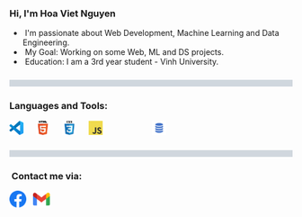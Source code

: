<!DOCTYPE html>
<html lang="en">
<head>
    <meta charset="UTF-8">
    <meta http-equiv="X-UA-Compatible" content="IE=edge">
    <meta name="viewport" content="width=device-width, initial-scale=1.0">
</head>
    <div style="position: relative;">
        <h3 >Hi, I'm Hoa Viet Nguyen 
            <img style = "width: 20px;" src="https://camo.githubusercontent.com/e8e7b06ecf583bc040eb60e44eb5b8e0ecc5421320a92929ce21522dbc34c891/68747470733a2f2f6d656469612e67697068792e636f6d2f6d656469612f6876524a434c467a6361737252346961377a2f67697068792e676966" alt="">
        </h3>
    </div>
    <div class="info">
        <ul>
            <li>
                <img style="width:20px;"src="https://github.githubassets.com/images/icons/emoji/unicode/1f52d.png" alt="">
                I'm passionate about Web Development, Machine Learning and Data Engineering.
            </li>
            <li>
                <img style="width:20px;" src="https://github.githubassets.com/images/icons/emoji/unicode/1f945.png" alt="">
                My Goal: Working on some Web, ML and DS projects.
            </li>
            <li>
                <img style="width:20px;" src="https://github.githubassets.com/images/icons/emoji/unicode/26a1.png" alt="">
                Education: I am a 3rd year student - Vinh University.
            </li>
        </ul>
    </div>
    <div>
    <hr style="height:12px; margin: 24px 0; background-color: #d0d7de; border: 0;"></hr>
    </div>
    <div>
        <h3>Languages and Tools:</h3>
        <div>
            <img style="width:25px;" src="https://raw.githubusercontent.com/github/explore/80688e429a7d4ef2fca1e82350fe8e3517d3494d/topics/visual-studio-code/visual-studio-code.png" alt="">
            <img style="width:25px; margin-left: 18px;" src="https://raw.githubusercontent.com/github/explore/80688e429a7d4ef2fca1e82350fe8e3517d3494d/topics/html/html.png" alt="">
            <img style="width:25px; margin-left: 18px;" src="https://raw.githubusercontent.com/github/explore/80688e429a7d4ef2fca1e82350fe8e3517d3494d/topics/css/css.png" alt="">
            <img style="width:25px; margin-left: 18px;" src="https://raw.githubusercontent.com/github/explore/80688e429a7d4ef2fca1e82350fe8e3517d3494d/topics/javascript/javascript.png" alt="">
            <img style="width:25px; margin-left: 18px;" src="https://camo.githubusercontent.com/fc4cab9ccd5e6e62ac62dbb5aab11a9e5507b438c42cc82363ce184cbe1ccdaa/68747470733a2f2f75706c6f61642e77696b696d656469612e6f72672f77696b6970656469612f636f6d6d6f6e732f7468756d622f632f63332f507974686f6e2d6c6f676f2d6e6f746578742e7376672f3230303070782d507974686f6e2d6c6f676f2d6e6f746578742e7376672e706e67" alt="">
            <img style="width:25px; margin-left: 18px;"
                src="https://camo.githubusercontent.com/a0395c46031320934c51cdbf5b65fedfcaa0d6a3c91d354ff608bb0f3863d3a7/68747470733a2f2f73746167696e672e61636164656d792e6e756d666f6375732e6f72672f77702d636f6e74656e742f75706c6f6164732f323031362f30372f70616e6461732d6c6f676f2d3330302e706e67"
                alt="">
            <img style="width:25px; margin-left: 18px;"src="https://user-images.githubusercontent.com/67586773/105040771-43887300-5a88-11eb-9f01-bee100b9ef22.png" alt="">
            <img style="width:25px; margin-left: 18px;" src="https://raw.githubusercontent.com/github/explore/80688e429a7d4ef2fca1e82350fe8e3517d3494d/topics/sql/sql.png" alt="">
        </div>
    </div>
    <hr style="height:12px; margin: 24px 0; background-color: #d0d7de; border: 0;"></hr>
    <div>
        <h3>
            <img style="width:20px;"src="https://github.githubassets.com/images/icons/emoji/unicode/1f4eb.png" alt="">
            Contact me via:
        </h3>
        <p>
            <a style="text-decoration:none;" href="https://www.facebook.com/nv.hoa.24">
                <img style="width:30px;"
                    src="https://raw.githubusercontent.com/github/explore/9adcff6afda303fb7fcead92954bad819fa7a4bd/topics/facebook/facebook.png"
                    alt="">
            </a>
            <a style="text-decoration:none;" href="">
                <img style="width:30px;"
                src="https://camo.githubusercontent.com/e3d4f28b68ddcb661ae21daaf9ffda3a86ce25e30de86975b63399f73de63df3/68747470733a2f2f75706c6f61642e77696b696d656469612e6f72672f77696b6970656469612f636f6d6d6f6e732f7468756d622f652f65372f496e7374616772616d5f6c6f676f5f323031362e7376672f3130323470782d496e7374616772616d5f6c6f676f5f323031362e7376672e706e67" alt="">
            </a>
            <a style="text-decoration:none;" href="https://github.com/HoaConf">
                <img style="width:30px;" src="https://camo.githubusercontent.com/7df0b771c958e1037aaf92e60c9491f7d01628c31d70f822aebe153a2daf2c8a/68747470733a2f2f7777772e766563746f726c6f676f2e7a6f6e652f6c6f676f732f6769746875622f6769746875622d74696c652e737667" alt="">
            </a>
            <a style="text-decoration:none;" href="mailto:hoaitdhv@gmail.com">
                <img style="width:30px;" src="https://raw.githubusercontent.com/github/explore/c48cd5d649ad3d397166ad3661a259bed9696ea6/topics/gmail/gmail.png" alt="">
            </a>
            <a style="text-decoration:none;" href="https://www.linkedin.com/in/hoavinhuni/">
                <img style="width:30px;" src="https://avatars.githubusercontent.com/u/357098?s=200&v=4" alt="">
            </a>
        </p>
    </div>
</body>
</html>
